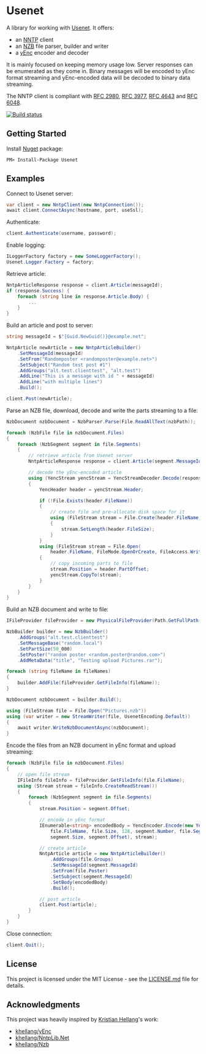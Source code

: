 # Usenet

A library for working with [Usenet](https://en.wikipedia.org/wiki/Usenet). It offers:
* an [NNTP](https://en.wikipedia.org/wiki/Network_News_Transfer_Protocol) client
* an [NZB](https://en.wikipedia.org/wiki/NZB) file parser, builder and writer
* a [yEnc](https://en.wikipedia.org/wiki/YEnc) encoder and decoder

It is mainly focused on keeping memory usage low. Server responses can be enumerated as they come in. 
Binary messages will be encoded to yEnc format streaming and yEnc-encoded data will be decoded to binary data streaming.

The NNTP client is compliant with [RFC 2980](https://tools.ietf.org/html/rfc2980), [RFC 3977](https://tools.ietf.org/html/rfc3977), [RFC 4643](https://tools.ietf.org/html/rfc4643) and [RFC 6048](https://tools.ietf.org/html/rfc6048).

[![Build status](https://ci.appveyor.com/api/projects/status/5kp5xbcr03xwpb6t?svg=true)](https://ci.appveyor.com/project/keimpema/usenet)

## Getting Started ##
Install [Nuget](https://www.nuget.org/packages/Usenet) package:
```
PM> Install-Package Usenet
```

## Examples ##
Connect to Usenet server:
```csharp
var client = new NntpClient(new NntpConnection());
await client.ConnectAsync(hostname, port, useSsl);
```
Authenticate:
```csharp
client.Authenticate(username, password);
```
Enable logging:
```csharp
ILoggerFactory factory = new SomeLoggerFactory();
Usenet.Logger.Factory = factory;
```
Retrieve article:
```csharp
NntpArticleResponse response = client.Article(messageId);
if (response.Success) {
    foreach (string line in response.Article.Body) {
        ...
    }
}
```
Build an article and post to server:
```csharp
string messageId = $"{Guid.NewGuid()}@example.net";

NntpArticle newArticle = new NntpArticleBuilder()
    .SetMessageId(messageId)
    .SetFrom("Randomposter <randomposter@example.net>")
    .SetSubject("Random test post #1")
    .AddGroups("alt.test.clienttest", "alt.test")
    .AddLine("This is a message with id " + messageId)
    .AddLine("with multiple lines")
    .Build();

client.Post(newArticle);
```
Parse an NZB file, download, decode and write the parts streaming to a file:
```csharp
NzbDocument nzbDocument = NzbParser.Parse(File.ReadAllText(nzbPath));

foreach (NzbFile file in nzbDocument.Files)
{
    foreach (NzbSegment segment in file.Segments)
    {
        // retrieve article from Usenet server
        NntpArticleResponse response = client.Article(segment.MessageId);

        // decode the yEnc-encoded article
        using (YencStream yencStream = YencStreamDecoder.Decode(response.Article.Body))
        {
            YencHeader header = yencStream.Header;

            if (!File.Exists(header.FileName))
            {
                // create file and pre-allocate disk space for it
                using (FileStream stream = File.Create(header.FileName))
                {
                    stream.SetLength(header.FileSize);
                }
            }
            using (FileStream stream = File.Open(
                header.FileName, FileMode.OpenOrCreate, FileAccess.Write, FileShare.ReadWrite))
            {
                // copy incoming parts to file
                stream.Position = header.PartOffset;
                yencStream.CopyTo(stream);
            }
        }
    }
}
```
Build an NZB document and write to file:
```csharp
IFileProvider fileProvider = new PhysicalFileProvider(Path.GetFullPath("testdata"));

NzbBuilder builder = new NzbBuilder()
    .AddGroups("alt.test.clienttest")
    .SetMessageBase("random.local")
    .SetPartSize(50_000)
    .SetPoster("random poster <random.poster@random.com>")
    .AddMetaData("title", "Testing upload Pictures.rar");

foreach (string fileName in fileNames)
{
    builder.AddFile(fileProvider.GetFileInfo(fileName));
}

NzbDocument nzbDocument = builder.Build();

using (FileStream file = File.Open("Pictures.nzb"))
using (var writer = new StreamWriter(file, UsenetEncoding.Default))
{
    await writer.WriteNzbDocumentAsync(nzbDocument);
}

```
Encode the files from an NZB document in yEnc format and upload streaming:
```csharp
foreach (NzbFile file in nzbDocument.Files)
{
    // open file stream
    IFileInfo fileInfo = fileProvider.GetFileInfo(file.FileName);
    using (Stream stream = fileInfo.CreateReadStream())
    {
        foreach (NzbSegment segment in file.Segments)
        {
            stream.Position = segment.Offset;

            // encode in yEnc format
            IEnumerable<string> encodedBody = YencEncoder.Encode(new YencHeader(
                file.FileName, file.Size, 128, segment.Number, file.Segments.Count,
                segment.Size, segment.Offset), stream);

            // create article
            NntpArticle article = new NntpArticleBuilder()
                .AddGroups(file.Groups)
                .SetMessageId(segment.MessageId)
                .SetFrom(file.Poster)
                .SetSubject(segment.MessageId)
                .SetBody(encodedBody)
                .Build();

            // post article
            client.Post(article);
        }
    }
}
```
Close connection:
```csharp
client.Quit();
```

## License

This project is licensed under the MIT License - see the [LICENSE.md](LICENSE.md) file for details.

## Acknowledgments

This project was heavily inspired by [Kristian Hellang](https://github.com/khellang)'s work:
* [khellang/yEnc](https://github.com/khellang/yEnc)
* [khellang/NntpLib.Net](https://github.com/khellang/NntpLib.Net)
* [khellang/Nzb](https://github.com/khellang/Nzb)